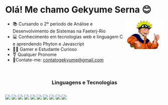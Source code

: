 # Olá! Me chamo Gekyume Serna 😊


<ul>
  <img align="right" width="25%;" src="image/imagem_2023-10-07_122434067-removebg-preview.png">
  <li>📚 Cursando o 2º periodo de Análise e Desenvolvimento de Sistemas na Faeterj-Rio</li>
  <li>💻 Conhecimento em tecnologias web e linguagem C e aprendendo Phyton e Javascript</li>
  <li>🐱‍💻 Gamer e Estudante Curioso</li>
  <li>⚧️ Qualquer Pronome</li>
  <li>📨Contate-me: <a href="mailto:contatogekyume@gmail.com">contatogekyume@gmail.com</a> </li>
</ul>

<br>

<h3 align = "center">Linguagens e Tecnologias</h3>

##
<div style= "display: inline-block" align = "center">
  <img width="64px" src="https://cdn.jsdelivr.net/gh/devicons/devicon/icons/html5/html5-original.svg"/>
  <img width="64px" src="https://cdn.jsdelivr.net/gh/devicons/devicon/icons/css3/css3-original.svg" />
  <img width="64px" src="https://cdn.jsdelivr.net/gh/devicons/devicon/icons/javascript/javascript-original.svg" />
  <img width="72px" src="https://cdn.jsdelivr.net/gh/devicons/devicon/icons/bootstrap/bootstrap-original.svg" />
  <img width="70px" src="https://cdn.jsdelivr.net/gh/devicons/devicon/icons/nodejs/nodejs-original.svg" />
  <img width="64px" src="https://cdn.jsdelivr.net/gh/devicons/devicon/icons/vuejs/vuejs-original.svg" />
  <img width="64px" src="https://cdn.jsdelivr.net/gh/devicons/devicon/icons/c/c-original.svg"/>
  <img width="64px" src="https://cdn.jsdelivr.net/gh/devicons/devicon/icons/python/python-original.svg" />
  <img width="72px" src="https://cdn.jsdelivr.net/gh/devicons/devicon/icons/php/php-original.svg"/>
  <img width="72px" src="https://cdn.jsdelivr.net/gh/devicons/devicon/icons/mysql/mysql-original-wordmark.svg" />
</div>
  
